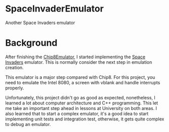 # SpaceInvaderEmulator
Another Space Invaders emulator

# Background
After finishing the [Chip8Emulator](https://github.com/Facon/Chip8Emulator), I started implementing the [Space Invaders](https://en.wikipedia.org/wiki/Space_Invaders) emulator. This is normally consider the next step in emulation creation.

This emulator is a major step compared with Chip8. For this project, you need to emulate the Intel 8080, a screen with vblank and handle interrupts properly.

Unfortunately, this project didn't go as good as expected, nonetheless, I learned a lot about computer architecture and C++ programming. This let me take an important step ahead in lessons at University on both areas.
I also learned that to start a complex emulator, it's a good idea to start implementing unit tests and integration test, otherwise, it gets quite complex to debug an emulator.
